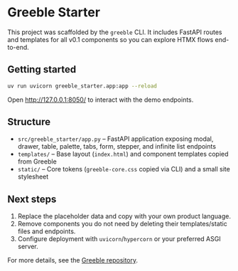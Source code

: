 # Greeble Starter

This project was scaffolded by the `greeble` CLI. It includes FastAPI routes and templates for all
v0.1 components so you can explore HTMX flows end-to-end.

## Getting started

```bash
uv run uvicorn greeble_starter.app:app --reload
```

Open http://127.0.0.1:8050/ to interact with the demo endpoints.

## Structure

- `src/greeble_starter/app.py` – FastAPI application exposing modal, drawer, table, palette, tabs,
  form, stepper, and infinite list endpoints
- `templates/` – Base layout (`index.html`) and component templates copied from Greeble
- `static/` – Core tokens (`greeble-core.css` copied via CLI) and a small site stylesheet

## Next steps

1. Replace the placeholder data and copy with your own product language.
2. Remove components you do not need by deleting their templates/static files and endpoints.
3. Configure deployment with `uvicorn`/`hypercorn` or your preferred ASGI server.

For more details, see the [Greeble repository](https://github.com/bakobiibizo/greeble).
